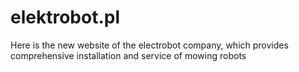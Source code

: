 # elektrobot.pl
Here is the new website of the electrobot company, which provides comprehensive installation and service of mowing robots
